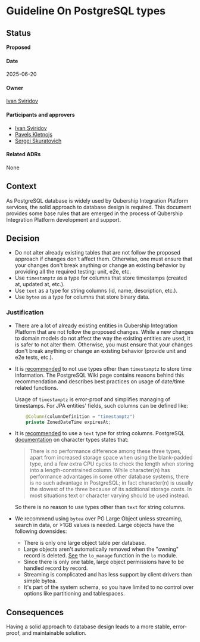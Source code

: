 # Guideline On PostgreSQL types

## Status
**Proposed**

#### Date
2025-06-20

#### Owner

[Ivan Sviridov](https://github.com/Sid775)


#### Participants and approvers

* [Ivan Sviridov](https://github.com/Sid775)
* [Pavels Kletnojs](https://github.com/kletnoe)
* [Sergei Skuratovich](https://github.com/SSNikolaevich)

#### Related ADRs

None

## Context

As PostgreSQL database is widely used by Qubership Integration Platform services, the solid approach to database design is required.
This document provides some base rules that are emerged in the process of Qubership Integration Platform development and support. 

## Decision

* Do not alter already existing tables that are not follow the proposed approach if changes don't affect them.
  Otherwise, one must ensure that your changes don't break anything or change an existing behavior by providing all the required testing: unit, e2e, etc. 
* Use ```timestamptz``` as a type for columns that store timestamps (created at, updated at, etc.).
* Use ```text``` as a type for string columns (id, name, description, etc.).
* Use ```bytea``` as a type for columns that store binary data.

### Justification

* There are a lot of already existing entities in Qubership Integration Platform that are not follow the proposed changes.
  While a new changes to domain models do not affect the way the existing entities are used, it is safer to not alter them.
  Otherwise, you must ensure that your changes don't break anything or change an existing behavior (provide unit and e2e tests, etc.).
* It is [recommended](https://wiki.postgresql.org/wiki/Don't_Do_This#Date.2FTime_storage) to not use types other than ```timestamptz``` to store time information.
  The PostgreSQL Wiki page contains reasons behind this recommendation and describes best practices on usage of date/time related functions.
  
  Usage of ```timestamptz``` is error-proof and simplifies managing of timestamps. For JPA entities' fields, such columns can be defined like:

  ```java
      @Column(columnDefinition = "timestamptz")
      private ZonedDateTime expiresAt;
  ```

* It is [recommended](https://wiki.postgresql.org/wiki/Don't_Do_This#Text_storage) to use a ```text``` type for string columns. 
  PostgreSQL [documentation](https://www.postgresql.org/docs/current/datatype-character.html) on character types states that:
  > There is no performance difference among these three types,
  > apart from increased storage space when using the blank-padded type,
  > and a few extra CPU cycles to check the length when storing into a length-constrained column.
  > While character(n) has performance advantages in some other database systems,
  > there is no such advantage in PostgreSQL;
  > in fact character(n) is usually the slowest of the three because of its additional storage costs.
  > In most situations text or character varying should be used instead.
  
  So there is no reason to use types other than ```text``` for string columns.

* We recommend using ```bytea``` over PG Large Object unless streaming, search in data, or >1GB values is needed.
  Large objects have the following downsides:
  * There is only one large object table per database.
  * Large objects aren't automatically removed when the "owning" record is deleted.
    [See](https://www.postgresql.org/docs/current/lo.html) the ```lo_manage``` function in the ```lo``` module.
  * Since there is only one table, large object permissions have to be handled record by record.
  * Streaming is complicated and has less support by client drivers than simple bytea.
  * It's part of the system schema, so you have limited to no control over options like partitioning and tablespaces.

## Consequences

Having a solid approach to database design leads to a more stable, error-proof, and maintainable solution.
